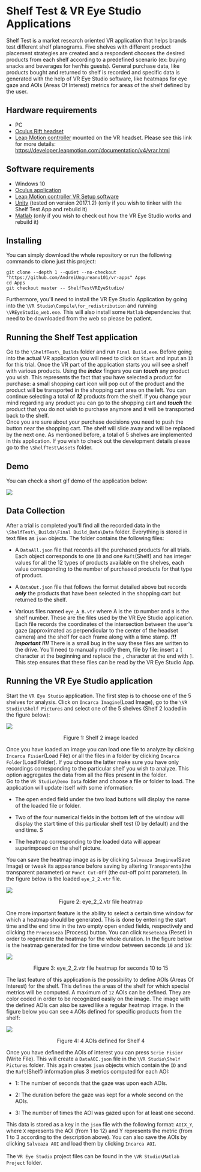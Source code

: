 # Shelf Test & VR Eye Studio Applications

Shelf Test is a market research oriented VR application that helps brands test different shelf planograms. Five shelves with different product placement strategies are created and a respondent chooses the desired products from each shelf according to a predefined scenario (ex: buying snacks and beverages for her/his guests). General purchase data, like products bought and returned to shelf is recorded and specific data is generated with the help of VR Eye Studio software, like heatmaps for eye gaze and AOIs (Areas Of Interest) metrics for areas of the shelf defined by the user.

## Hardware requirements

* PC
* [Oculus Rift headset](https://www.oculus.com/rift)
* [Leap Motion controller](https://www.leapmotion.com/) mounted on the VR headset. Please see this link for more details: https://developer.leapmotion.com/documentation/v4/vrar.html



## Software requirements

* Windows 10
* [Oculus application](https://www.oculus.com/setup/)
* [Leap Motion controller VR Setup software](https://developer.leapmotion.com/vr-setup)
* [Unity](https://unity.com/) (tested on version 2017.1.2) (only if you wish to tinker with the Shelf Test App and rebuild it)
* [Matlab](https://www.mathworks.com/products/matlab.html) (only if you wish to check out how the VR Eye Studio works and rebuild it)

## Installing

You can simply download the whole repository or run the following commands to clone just this project:

```
git clone --depth 1 --quiet --no-checkout "https://github.com/AndreiUngureanu101/vr-apps" Apps
cd Apps
git checkout master -- ShelfTestVREyeStudio/
```
Furthermore, you'll need to install the VR Eye Studio Application by going into the ```\VR Studio\Compile\for_redistribution``` and running ```\VREyeStudio_web.exe```. This will also install some ```Matlab``` dependencies that need to be downloaded from the web so please be patient.

## Running the Shelf Test application

Go to the ```\ShelfTest\_Builds``` folder and run ```Final Build.exe```. Before going into the actual VR application you will need to click on ```Start``` and input an ```ID``` for this trial. Once the VR part of the application starts you will see a shelf with various products. Using the ***index*** fingers you can ***touch*** any product you wish. This represents the fact that you have selected a product for purchase: a small shopping cart icon will pop out of the product and the product will be transported in the shopping cart area on the left. You can continue selecting a total of ***12*** products from the shelf. If you change your mind regarding any product you can go to the shopping cart and ***touch*** the product that you do not wish to purchase anymore and it will be transported back to the shelf. <br>
Once you are sure about your purchase decisions you need to  push the button near the shopping cart. The shelf will slide away and will be replaced by the next one. As mentioned before, a total of 5 shelves are implemented in this application. If you wish to check out the development details please go to the ```\ShelfTest\Assets``` folder.

## Demo
You can check a short gif demo of the application below:

![](Media/ShelfTest.gif)

## Data Collection

After a trial is completed you'll find all the recorded data in the ```\ShelfTest\_Builds\Final Build_Data\Data``` folder. Everything is stored in text files as ```json``` objects. The folder contains the following files:
* A ```DataAll.json``` file that records all the purchased products for all trials. Each object corresponds to one ```ID``` and one ```Raft```(Shelf) and has integer values for all the 12 types of products available on the shelves, each value corresponding to the number of purchased products for that type of product.  

* A ```DataOut.json``` file that follows the format detailed above but records ***only*** the products that have been selected in the shopping cart but returned to the shelf.

* Various files named ```eye_A_B.vtr``` where A is the ```ID``` number and ```B``` is the shelf number. These are the files used by the VR Eye Studio application. Each file records the coordinates of the intersection between the user's gaze (approximated as perpendicular to the center of the headset camera) and the shelf for each frame along with a time stamp. ***!!! Important !!!!*** There is a small bug in the way these files are written to the drive. You'll need to manually modify them, file by file: insert a ```[``` character at the beginning and replace the ```,``` character at the end with ```]```. This step ensures that these files can be read by the VR Eye Studio App.


## Running the VR Eye Studio application
Start the ```VR Eye Studio``` application. The first step is to choose one of the 5 shelves for analysis. Click on ```Incarca Imagine```(Load Image), go to the ```\VR Studio\Shelf Pictures``` and select one of the 5 shelves (Shelf 2 loaded in the figure below):

![](Media/VREyeStudio1.PNG)
<p align="center">Figure 1: Shelf 2 image loaded</p

Once you have loaded an image you can load one file to analyze by clicking ```Incarca Fisier```(Load File) or all the files in a folder by clicking ```Incarca Folder```(Load Folder). If you choose the latter make sure you have only recordings corresponding to the particular shelf you wish to analyze. This option aggregates the data from all the files present in the folder. <br>
Go to the ```VR Studio\Demo Data``` folder and choose a file or folder to load. The application will update itself with some information:
* The open ended field under the two load buttons will display the name of the loaded file or folder.

* Two of the four numerical fields in the bottom left of the window will display the start time of this particular shelf test (0 by default) and the end time.
S
* The heatmap corresponding to the loaded data will appear superimposed on the shelf picture.

You can save the heatmap image as is by clicking ```Salveaza Imaginea```(Save Image) or tweak its appearance before saving by altering ```Transparenta```(the transparent parameter) or ```Punct Cut-Off``` (the cut-off point parameter). In the figure below is the loaded ```eye_2_2.vtr``` file.

![](Media/VREyeStudio2.PNG)
<p align="center">Figure 2: eye_2_2.vtr file heatmap</p>

One more important feature is the ability to select a certain time window for which a heatmap should be generated. This is done by entering the start time and the end time in the two empty open ended fields, respectively and clicking the ```Proceaseza``` (Process) button. You can click ```Reseteaza``` (Reset) in order to regenerate  the heatmap for the whole duration. In the figure below is the heatmap generated for the time window between seconds ```10``` and ```15```:

![](Media/VREyeStudio3.PNG)
<p align="center">Figure 3: eye_2_2.vtr file heatmap for seconds 10 to 15</p>

The last feature of this application is the possibility to define AOIs (Areas Of Interest) for the shelf. This defines the areas of the shelf for which special metrics will be computed. A maximum of ```12``` AOIs can be defined. They are color coded in order to be recognized easily on the image. The image with the defined AOIs can also be saved like a regular heatmap image. In the figure below you can see ```4``` AOIs defined for specific products from the shelf:

![](Media/VREyeStudio4.PNG)
<p align="center">Figure 4: 4 AOIs defined for Shelf 4</p>

Once you have defined the AOIs of interest you can press ```Scrie Fisier``` (Write File). This will create a ```DataAOI.json``` file in the ```\VR Studio\Shelf Pictures``` folder. This again creates ```json``` objects which contain the ```ID``` and the ```Raft```(Shelf) information plus 3 metrics computed for each AOI:

* 1: The number of seconds that the gaze was upon each AOIs.

* 2: The duration before the gaze was kept for a whole second on the AOIs.

* 3: The number of times the AOI was gazed upon for at least one second.

This data is stored as a key in the ```json``` file with the following format: ```AOIX_Y```, where ```X``` represents the AOI (from 1 to 12) and Y represents the metric (from 1 to 3 according to the description above).
You can also save the AOIs by clicking ```Salveaza AOI``` and load them by clicking ```Incarca AOI```. <br><br>
The ```VR Eye Studio``` project files can be found in the ```\VR Studio\Matlab Project``` folder.
